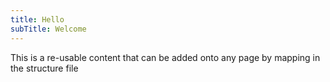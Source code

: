 ```yaml
---
title: Hello
subTitle: Welcome
---
```


This is a re-usable content that can be added onto any page by mapping in the structure file
